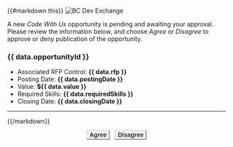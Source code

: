 {{#markdown this}}
![BC Dev Exchange](https://bcdevexchange.org/modules/core/client/img/logo/new-logo-220px.png)

A new *Code With Us* opportunity is pending and awaiting your approval.  Please review the information below, and choose *Agree* or *Disagree* to approve or deny publication of the opportunity.

### {{ data.opportunityId }}

- Associated RFP Control: **{{ data.rfp }}**
- Posting Date: **{{ data.postingDate }}**
- Value: **${{ data.value }}**
- Required Skills: **{{ data.requiredSkills }}**
- Closing Date: **{{ data.closingDate }}**

---

{{/markdown}}

<style>
    a {
        font: bold 14px Arial;
        text-decoration: none;
        background-color: #EEEEEE;
        color: #333333;
        padding: 2px 6px 2px 6px;
        border-top: 1px solid #CCCCCC;
        border-right: 1px solid #333333;
        border-bottom: 1px solid #333333;
        border-left: 1px solid #CCCCCC;
    }
</style>
<div width=100% align=center>
    <a href="{{ data.domain }}/opportunityadmin/{{ data.opportunityId }}/publishcwu">Agree</a>&nbsp;&nbsp;
    <a href="https://bcdevexchange.org/path/to/opp/deny">Disagree</a>
</div>